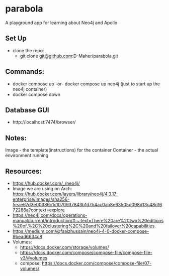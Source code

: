 # parabola
A playground app for learning about Neo4j and Apollo

## Set Up
 - clone the repo:
    - git clone git@github.com:D-Maher/parabola.git

## Commands:
 - docker compose up -or- docker compose up neo4j (just to start up the neo4j container)
 - docker compose down 

## Database GUI
 - http://localhost:7474/browser/

## Notes:
Image - the template(instructions) for the container
Container - the actual environment running 

## Resources:
 - https://hub.docker.com/_/neo4j/
 - Image we are using on Arch: https://hub.docker.com/layers/library/neo4j/4.3.17-enterprise/images/sha256-5eae67d3e00386c1c1070937843b1d7b4ac0ab8e63505d098d13c48df672286a?context=explore
 - https://neo4j.com/docs/operations-manual/current/introduction/#:~:text=There%20are%20two%20editions%20of,%2C%20clustering%2C%20and%20failover%20capabilities.
 - https://medium.com/@faaizhussain/neo4j-4-0-docker-compose-9bead6634c8
 - Volumes: 
    - https://docs.docker.com/storage/volumes/
    - https://docs.docker.com/compose/compose-file/compose-file-v3/#volumes
    - compose: https://docs.docker.com/compose/compose-file/07-volumes/

